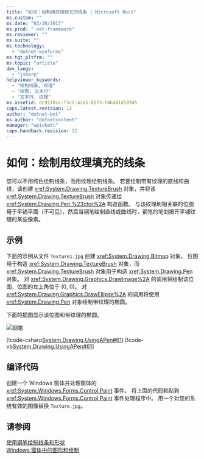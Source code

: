 ```yaml
---
title: "如何：绘制用纹理填充的线条 | Microsoft Docs"
ms.custom: ""
ms.date: "03/30/2017"
ms.prod: ".net-framework"
ms.reviewer: ""
ms.suite: ""
ms.technology: 
  - "dotnet-winforms"
ms.tgt_pltfrm: ""
ms.topic: "article"
dev_langs: 
  - "jsharp"
helpviewer_keywords: 
  - "绘制线条, 纹理"
  - "绘图, 文本行"
  - "文本行, 纹理"
ms.assetid: dc9118cc-f3c2-42e5-8173-f46d41d18fd5
caps.latest.revision: 12
author: "dotnet-bot"
ms.author: "dotnetcontent"
manager: "wpickett"
caps.handback.revision: 12
---
```

# 如何：绘制用纹理填充的线条
您可以不用纯色绘制线条，而用纹理绘制线条。  若要绘制带有纹理的直线和曲线，请创建 <xref:System.Drawing.TextureBrush> 对象，并将该 <xref:System.Drawing.TextureBrush> 对象传递给 <xref:System.Drawing.Pen.%23ctor%2A> 构造函数。  与该纹理刷相关联的位图用于平铺平面（不可见），然后当钢笔绘制直线或曲线时，钢笔的笔划揭开平铺纹理的某些像素。  
  
## 示例  
 下面的示例从文件  `Texture1.jpg` 创建 <xref:System.Drawing.Bitmap> 对象。  位图用于构造 <xref:System.Drawing.TextureBrush> 对象，而 <xref:System.Drawing.TextureBrush> 对象用于构造 <xref:System.Drawing.Pen> 对象。  对 <xref:System.Drawing.Graphics.DrawImage%2A> 的调用将绘制该位图，位图的左上角位于 \(0, 0\)。  对 <xref:System.Drawing.Graphics.DrawEllipse%2A> 的调用将使用 <xref:System.Drawing.Pen> 对象绘制带纹理的椭圆。  
  
 下面的插图显示该位图和带纹理的椭圆。  
  
 ![钢笔](../../../../docs/framework/winforms/advanced/media/pens7.png "pens7")  
  
 [!code-csharp[System.Drawing.UsingAPen#61](../../../../samples/snippets/csharp/VS_Snippets_Winforms/System.Drawing.UsingAPen/CS/Class1.cs#61)]
 [!code-vb[System.Drawing.UsingAPen#61](../../../../samples/snippets/visualbasic/VS_Snippets_Winforms/System.Drawing.UsingAPen/VB/Class1.vb#61)]  
  
## 编译代码  
 创建一个 Windows 窗体并处理窗体的 <xref:System.Windows.Forms.Control.Paint> 事件。  将上面的代码粘贴到 <xref:System.Windows.Forms.Control.Paint> 事件处理程序中。  用一个对您的系统有效的图像替换  `Texture.jpg`。  
  
## 请参阅  
 [使用钢笔绘制线条和形状](../../../../docs/framework/winforms/advanced/using-a-pen-to-draw-lines-and-shapes.md)   
 [Windows 窗体中的图形和绘制](../../../../docs/framework/winforms/advanced/graphics-and-drawing-in-windows-forms.md)